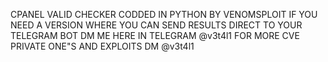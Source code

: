 CPANEL VALID CHECKER CODDED IN PYTHON BY VENOMSPLOIT
IF YOU NEED A VERSION WHERE YOU CAN SEND RESULTS DIRECT TO YOUR TELEGRAM BOT DM ME HERE IN TELEGRAM @v3t4l1
FOR MORE CVE PRIVATE ONE"S AND EXPLOITS DM @v3t4l1
